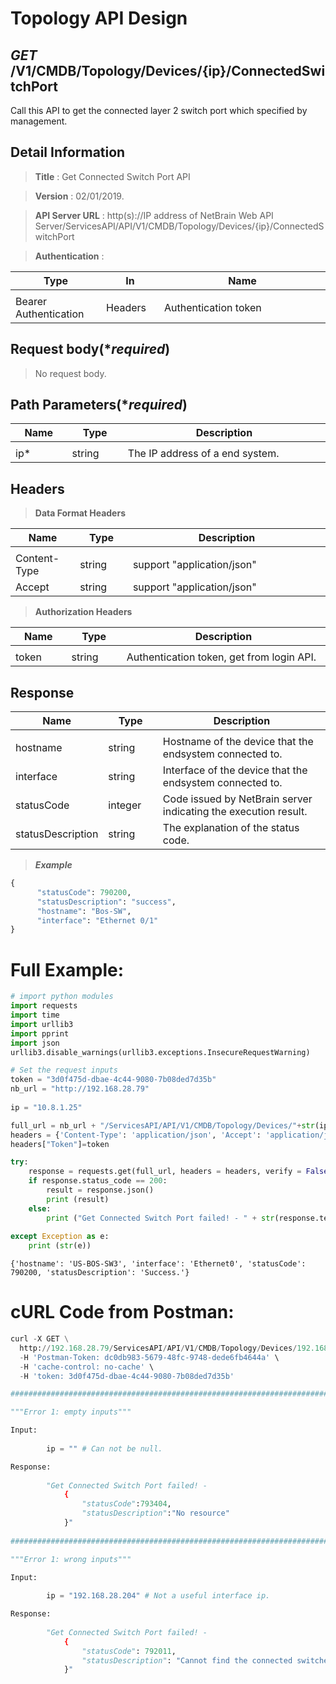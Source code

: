 
# Topology API Design

## ***GET*** /V1/CMDB/Topology/Devices/{ip}/ConnectedSwitchPort
Call this API to get the connected layer 2 switch port which specified by management.

## Detail Information

> **Title** : Get Connected Switch Port API<br>

> **Version** : 02/01/2019.

> **API Server URL** : http(s)://IP address of NetBrain Web API Server/ServicesAPI/API/V1/CMDB/Topology/Devices/{ip}/ConnectedSwitchPort

> **Authentication** : 

|**Type**|**In**|**Name**|
|------|------|------|
|<img width=100/>|<img width=100/>|<img width=500/>|
|Bearer Authentication| Headers | Authentication token | 

## Request body(****required***)

>No request body.

## Path Parameters(****required***)

|**Name**|**Type**|**Description**|
|------|------|------|
|<img width=100/>|<img width=100/>|<img width=500/>|
|ip* | string  | The IP address of a end system. |

## Headers

> **Data Format Headers**

|**Name**|**Type**|**Description**|
|------|------|------|
|<img width=100/>|<img width=100/>|<img width=500/>|
| Content-Type | string  | support "application/json" |
| Accept | string  | support "application/json" |

> **Authorization Headers**

|**Name**|**Type**|**Description**|
|------|------|------|
|<img width=100/>|<img width=100/>|<img width=500/>|
| token | string  | Authentication token, get from login API. |

## Response

|**Name**|**Type**|**Description**|
|------|------|------|
|<img width=100/>|<img width=100/>|<img width=500/>|
|hostname| string | Hostname of the device that the endsystem connected to.  |
|interface| string | Interface of the device that the endsystem connected to. |
|statusCode| integer | Code issued by NetBrain server indicating the execution result.  |
|statusDescription| string | The explanation of the status code. |

> ***Example***


```python
{
      "statusCode": 790200,
      "statusDescription": "success",
      "hostname": "Bos-SW",
      "interface": "Ethernet 0/1"
}
```

# Full Example:


```python
# import python modules 
import requests
import time
import urllib3
import pprint
import json
urllib3.disable_warnings(urllib3.exceptions.InsecureRequestWarning)

# Set the request inputs
token = "3d0f475d-dbae-4c44-9080-7b08ded7d35b"
nb_url = "http://192.168.28.79"
 
ip = "10.8.1.25" 

full_url = nb_url + "/ServicesAPI/API/V1/CMDB/Topology/Devices/"+str(ip)+"/ConnectedSwitchPort"
headers = {'Content-Type': 'application/json', 'Accept': 'application/json'}
headers["Token"]=token

try:
    response = requests.get(full_url, headers = headers, verify = False)
    if response.status_code == 200:
        result = response.json()
        print (result)
    else:
        print ("Get Connected Switch Port failed! - " + str(response.text))
    
except Exception as e:
    print (str(e)) 
```

    {'hostname': 'US-BOS-SW3', 'interface': 'Ethernet0', 'statusCode': 790200, 'statusDescription': 'Success.'}
    

# cURL Code from Postman:


```python
curl -X GET \
  http://192.168.28.79/ServicesAPI/API/V1/CMDB/Topology/Devices/192.168.28.204/ConnectedSwitchPort \
  -H 'Postman-Token: dc0db983-5679-48fc-9748-dede6fb4644a' \
  -H 'cache-control: no-cache' \
  -H 'token: 3d0f475d-dbae-4c44-9080-7b08ded7d35b'
```


```python
###################################################################################################################    

"""Error 1: empty inputs"""

Input:
        
        ip = "" # Can not be null.

Response:
    
        "Get Connected Switch Port failed! - 
            { 
                "statusCode":793404,
                "statusDescription":"No resource"
            }"
            
###################################################################################################################    

"""Error 1: wrong inputs"""

Input:
        
        ip = "192.168.28.204" # Not a useful interface ip.

Response:
    
        "Get Connected Switch Port failed! -
            {
                "statusCode": 792011,
                "statusDescription": "Cannot find the connected switches by the input IP address."
            }"
```
